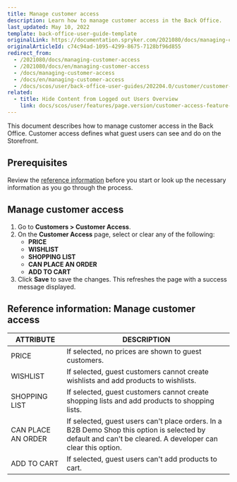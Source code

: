 ```yaml
---
title: Manage customer access
description: Learn how to manage customer access in the Back Office.
last_updated: May 10, 2022
template: back-office-user-guide-template
originalLink: https://documentation.spryker.com/2021080/docs/managing-customer-access
originalArticleId: c74c94ad-1095-4299-8675-7128bf96d855
redirect_from:
  - /2021080/docs/managing-customer-access
  - /2021080/docs/en/managing-customer-access
  - /docs/managing-customer-access
  - /docs/en/managing-customer-access
  - /docs/scos/user/back-office-user-guides/202204.0/customer/customer-customer-access-customer-groups/managing-customer-access.html
related:
  - title: Hide Content from Logged out Users Overview
    link: docs/scos/user/features/page.version/customer-access-feature-overview.html
---
```


This document describes how to manage customer access in the Back Office. Customer access defines what guest users can see and do on the Storefront.

## Prerequisites

Review the [reference information](#reference-information-manage-customer-access) before you start or look up the necessary information as you go through the process.

## Manage customer access

1. Go to **Customers&nbsp;<span aria-label="and then">></span> Customer Access**.
2. On the **Customer Access** page, select or clear any of the following:
    * **PRICE**
    * **WISHLIST**
    * **SHOPPING LIST**
    * **CAN PLACE AN ORDER**
    * **ADD TO CART**
3. Click **Save** to save the changes.
    This refreshes the page with a success message displayed.

## Reference information: Manage customer access


| ATTRIBUTE| DESCRIPTION |
|---|---|
| PRICE | If selected, no prices are shown to guest customers. |
| WISHLIST | If selected, guest customers cannot create wishlists and add products to wishlists.  |
| SHOPPING LIST | If selected, guest customers cannot create shopping lists and add products to shopping lists.  |
| CAN PLACE AN ORDER | If selected, guest users can't place orders. In a B2B Demo Shop this option is selected by default and can't be cleared. A developer can clear this option. |
| ADD TO CART | If selected, guest users can't add products to cart. |
